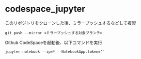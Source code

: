 # codespace_jupyter

このリポジトリをクローンした後、ミラープッシュするなどして複製
```
git push --mirror <ミラープッシュする対象ブランチ>
```

Github CodeSpaceを起動後、以下コマンドを実行
```
jupyter notebook --ip=* --NotebookApp.token=''
```
